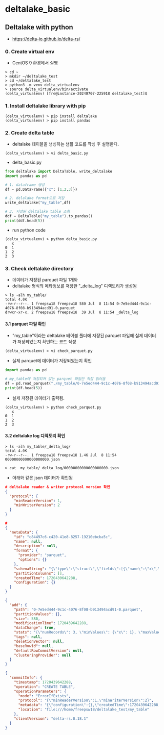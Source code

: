# deltalake_basic


## Deltalake with python 
- https://delta-io.github.io/delta-rs/
### 0. Create virtual env 
- CentOS 9 환경에서 실행
```
> cd ~
> mkdir ~/deltalake_test
> cd ~/deltalake_test
> python3 -m venv delta_virtualenv
> source delta_virtualenv/bin/activate
(delta_virtualenv) [fre@instance-20240707-225918 deltalake_test]$

```

### 1. Install deltalake library with pip 
```
(delta_virtualenv) > pip install deltalake
(delta_virtualenv) > pip install pandas
```

### 2. Create delta table 
- deltalake 테이블을 생성하는 샘플 코드를 작성 후 실행한다.
```
(delta_virtualenv) > vi delta_basic.py
```

- delta_basic.py
```python
from deltalake import DeltaTable, write_deltalake
import pandas as pd

# 1. dataframe 생성
df = pd.DataFrame({"x": [1,2,3]})

# 2. delalake format으로 저장
write_deltalake("my_table",df)

# 3. 저장된 deltalake table 조회
ddf = DeltaTable("my_table").to_pandas()
print(ddf.head(5))
```

- run python code
```
(delta_virtualenv) > python delta_basic.py
   x
0  1
1  2
2  3

```

### 3. Check deltalake directory
- 데이터가 저장된 parquet 파일 1개와 
- deltalake 형식의 메타정보를 저장한 "_delta_log" 디렉토리가 생성됨
```
> ls -alh my_table/
total 4.0K
-rw-r--r--. 1 freepsw18 freepsw18 580 Jul  8 11:54 0-7e5ed444-9c1c-4076-8f08-b913494acd91-0.parquet
drwxr-xr-x. 2 freepsw18 freepsw18  39 Jul  8 11:54 _delta_log
```

#### 3.1 parquet 파일 확인
- "my_table"이라는 deltalake 테이블 폴더에 저장된 parquet 파일에 실제 데이터가 저장되었는지 확인하는 코드 작성
```
(delta_virtualenv) > vi check_parquet.py
```

- 실제 parquet에 데이터가 저장되었는지 확인
```python
import pandas as pd

# my_table에 저장되어 있는 parquet 파일만 직접 읽어옴
df = pd.read_parquet("./my_table/0-7e5ed444-9c1c-4076-8f08-b913494acd91-0.parquet")
print(df.head(5))
```

- 실제 저장된 데이터가 출력됨. 
```
(delta_virtualenv) > python check_parquet.py
   x
0  1
1  2
2  3
```

#### 3.2 deltalake log 디렉토리 확인
```
> ls -alh my_table/_delta_log/
total 4.0K
-rw-r--r--. 1 freepsw18 freepsw18 1.4K Jul  8 11:54 00000000000000000000.json

> cat  my_table/_delta_log/00000000000000000000.json
```
- 아래와 같은 json 데이터가 확인됨
```json
# deltalake reader & writer protocol version 확인
{
  "protocol": {
    "minReaderVersion": 1,
    "minWriterVersion": 2
  }
}

# 
{
  "metaData": {
    "id": "c84497c6-c420-41e8-8257-19210ebcba5c",
    "name": null,
    "description": null,
    "format": {
      "provider": "parquet",
      "options": {}
    },
    "schemaString": "{\"type\":\"struct\",\"fields\":[{\"name\":\"x\",\"type\":\"long\",\"nullable\":true,\"metadata\":{}}]}",
    "partitionColumns": [],
    "createdTime": 1720439642288,
    "configuration": {}
  }
}

{
  "add": {
    "path": "0-7e5ed444-9c1c-4076-8f08-b913494acd91-0.parquet",
    "partitionValues": {},
    "size": 580,
    "modificationTime": 1720439642288,
    "dataChange": true,
    "stats": "{\"numRecords\": 3, \"minValues\": {\"x\": 1}, \"maxValues\": {\"x\": 3}, \"nullCount\": {\"x\": 0}}",
    "tags": null,
    "deletionVector": null,
    "baseRowId": null,
    "defaultRowCommitVersion": null,
    "clusteringProvider": null
  }
}

{
  "commitInfo": {
    "timestamp": 1720439642288,
    "operation": "CREATE TABLE",
    "operationParameters": {
      "mode": "ErrorIfExists",
      "protocol": "{\"minReaderVersion\":1,\"minWriterVersion\":2}",
      "metadata": "{\"configuration\":{},\"createdTime\":1720439642288,\"description\":null,\"format\":{\"options\":{},\"provider\":\"parquet\"},\"id\":\"c84497c6-c420-41e8-8257-19210ebcba5c\",\"name\":null,\"partitionColumns\":[],\"schemaString\":\"{\\\"type\\\":\\\"struct\\\",\\\"fields\\\":[{\\\"name\\\":\\\"x\\\",\\\"type\\\":\\\"long\\\",\\\"nullable\\\":true,\\\"metadata\\\":{}}]}\"}",
      "location": "file:///home/freepsw18/deltalake_test/my_table"
    },
    "clientVersion": "delta-rs.0.18.1"
  }
}
```

